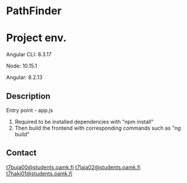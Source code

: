 # PathFinder



# Project env.

Angular CLI: 8.3.17

Node: 10.15.1

Angular: 8.2.13

## Description

Entry point - app.js
1. Required to be installed dependencies with "npm install"
2. Then build the frontend with corresponding commands such as "ng build"

## Contact
t7buja00@students.oamk.fi
t7laja02@students.oamk.fi
t7haki01@students.oamk.fi